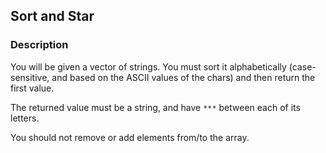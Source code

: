 ## Sort and Star

### Description

You will be given a vector of strings. You must sort it alphabetically (case-sensitive, and based on the ASCII values of the chars) and then return the first value.

The returned value must be a string, and have `***` between each of its letters.

You should not remove or add elements from/to the array.
